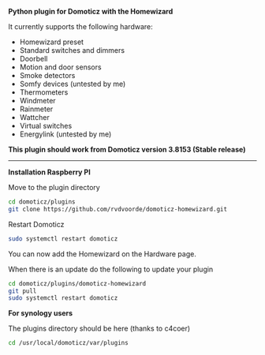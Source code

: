 <b>Python plugin for Domoticz with the Homewizard</b>

It currently supports the following hardware:
<ul>
<li>Homewizard preset</li>
<li>Standard switches and dimmers</li>
<li>Doorbell</li>
<li>Motion and door sensors</li>
<li>Smoke detectors</li>
<li>Somfy devices (untested by me)</li>
<li>Thermometers</li>
<li>Windmeter</li>
<li>Rainmeter</li>
<li>Wattcher</li>
<li>Virtual switches</li>
<li>Energylink (untested by me)</li>
</ul>

<b>This plugin should work from Domoticz version 3.8153 (Stable release)</b>

<hr/>

<b>Installation Raspberry PI</b>

Move to the plugin directory
```bash
cd domoticz/plugins
git clone https://github.com/rvdvoorde/domoticz-homewizard.git
```
Restart Domoticz
```bash
sudo systemctl restart domoticz
```
  
You can now add the Homewizard on the Hardware page.

When there is an update do the following to update your plugin
```bash
cd domoticz/plugins/domoticz-homewizard
git pull
sudo systemctl restart domoticz
```
  
<b>For synology users</b>

The plugins directory should be here (thanks to c4coer)
```bash
cd /usr/local/domoticz/var/plugins
```
